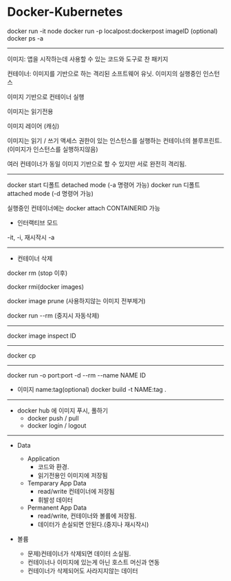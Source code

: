 # Docker-Kubernetes

docker run -it node
docker run -p localpost:dockerpost imageID (optional)
docker ps -a

---

이미지: 앱을 시작하는데 사용할 수 있는 코드와 도구로 찬 패키지

컨테이너: 이미지를 기반으로 하는 격리된 소프트웨어 유닛. 이미지의 실행중인 인스턴스

이미지 기반으로 컨테이너 실행

이미지는 읽기전용

이미지 레이어 (캐싱)

이미지는 읽기 / 쓰기 액세스 권한이 있는 인스턴스를 실행하는 컨테이너의 블루프린트.(이미지가 인스턴스를 실행하지않음)

여러 컨테이너가 동일 이미지 기반으로 할 수 있지만 서로 완전히 격리됨.

---

docker start 디폴트 detached mode (-a 명령어 가능)
docker run 디폴트 attached mode (-d 명령어 가능)

실행중인 컨테이너에는 docker attach CONTAINERID 가능

- 인터랙티브 모드

-it, -i, 재시작시 -a

---

- 컨테이너 삭제

docker rm (stop 이후)

docker rmi(docker images)

docker image prune (사용하지않는 이미지 전부제거)

docker run --rm (중지시 자동삭제)

---

docker image inspect ID

---

docker cp

---

docker run -o port:port -d --rm --name NAME ID

- 이미지 name:tag(optional)
  docker build -t NAME:tag .

---

- docker hub 에 이미지 푸시, 풀하기
  - docker push / pull
  - docker login / logout

---

- Data

  - Application
    - 코드와 환경.
    - 읽기전용인 이미지에 저장됨
  - Temparary App Data
    - read/write 컨테이너에 저장됨
    - 휘발성 데이터
  - Permanent App Data
    - read/write, 컨테이너와 볼륨에 저장됨.
    - 데이터가 손실되면 안된다.(중지나 재시작시)

- 볼륨
  - 문제)컨테이너가 삭제되면 데이터 소실됨.
  - 컨테이너나 이미지에 있는게 아닌 호스트 머신과 연동
  - 컨테이너가 삭제되어도 사라지지않는 데이터

